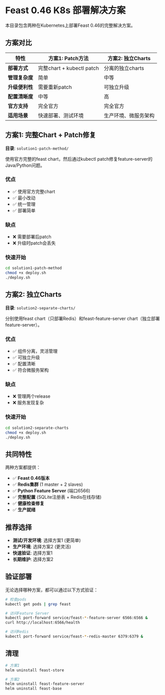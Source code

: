 # Feast 0.46 K8s 部署解决方案

本目录包含两种在Kubernetes上部署Feast 0.46的完整解决方案。

## 方案对比

| 特性 | 方案1: Patch方法 | 方案2: 独立Charts |
|------|------------------|-------------------|
| **部署方式** | 完整chart + kubectl patch | 分离的独立charts |
| **管理复杂度** | 简单 | 中等 |
| **升级便利性** | 需要重新patch | 可独立升级 |
| **配置清晰度** | 中等 | 高 |
| **官方支持** | 完全官方 | 完全官方 |
| **适用场景** | 快速部署、测试环境 | 生产环境、微服务架构 |

## 方案1: 完整Chart + Patch修复

**目录**: `solution1-patch-method/`

使用官方完整的feast chart，然后通过kubectl patch修复feature-server的Java/Python问题。

### 优点
- ✅ 使用官方完整chart
- ✅ 最小改动
- ✅ 统一管理
- ✅ 部署简单

### 缺点  
- ❌ 需要部署后patch
- ❌ 升级时patch会丢失

### 快速开始
```bash
cd solution1-patch-method
chmod +x deploy.sh
./deploy.sh
```

## 方案2: 独立Charts

**目录**: `solution2-separate-charts/`

分别使用feast chart（只部署Redis）和feast-feature-server chart（独立部署feature-server）。

### 优点
- ✅ 组件分离，灵活管理
- ✅ 可独立升级
- ✅ 配置清晰
- ✅ 符合微服务架构

### 缺点
- ❌ 管理两个release
- ❌ 服务发现复杂

### 快速开始
```bash
cd solution2-separate-charts  
chmod +x deploy.sh
./deploy.sh
```

## 共同特性

两种方案都提供：
- ✅ **Feast 0.46版本**
- ✅ **Redis集群** (1 master + 2 slaves)
- ✅ **Python Feature Server** (端口6566)
- ✅ **完整配置** (SQLite注册表 + Redis在线存储)
- ✅ **健康检查修复**
- ✅ **生产就绪**

## 推荐选择

- **测试/开发环境**: 选择方案1 (更简单)
- **生产环境**: 选择方案2 (更灵活)
- **快速验证**: 选择方案1
- **长期维护**: 选择方案2

## 验证部署

无论选择哪种方案，都可以通过以下方式验证：

```bash
# 检查pods
kubectl get pods | grep feast

# 访问Feature Server
kubectl port-forward service/feast-*-feature-server 6566:6566 &
curl http://localhost:6566/health

# 访问Redis  
kubectl port-forward service/feast-*-redis-master 6379:6379 &
```

## 清理

```bash
# 方案1
helm uninstall feast-store

# 方案2  
helm uninstall feast-feature-server
helm uninstall feast-base